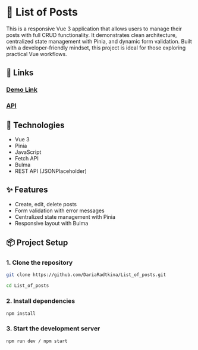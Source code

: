 # 📝 List of Posts

This is a responsive Vue 3 application that allows users to manage their posts with full CRUD functionality. It demonstrates clean architecture, centralized state management with Pinia, and dynamic form validation. Built with a developer-friendly mindset, this project is ideal for those exploring practical Vue workflows.

## 🔗 Links
### [Demo Link](https://dariaradtkina.github.io/List_of_posts/login)
### [API](https://mate-academy.github.io/fe-students-api/)

## 🔧 Technologies

- Vue 3
- Pinia
- JavaScript
- Fetch API
- Bulma
- REST API (JSONPlaceholder)

## ✨ Features

- Create, edit, delete posts
- Form validation with error messages
- Centralized state management with Pinia
- Responsive layout with Bulma

## 📦 Project Setup
### 1. Clone the repository
```bash
git clone https://github.com/DariaRadtkina/List_of_posts.git
```
```bash
cd List_of_posts
```

### 2. Install dependencies
```bash
npm install
```

### 3. Start the development server
```bash
npm run dev / npm start
```
